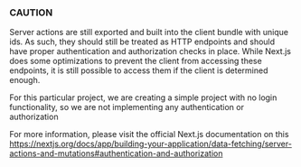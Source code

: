 ### CAUTION

Server actions are still exported and built into the client bundle with unique
ids. As such, they should still be treated as HTTP endpoints and should have
proper authentication and authorization checks in place. While Next.js does some optimizations to prevent the client from accessing these endpoints, it is still possible to access them if the client is determined enough.

For this particular project, we are creating a simple project with no login
functionality, so we are not implementing any authentication or authorization

For more information, please visit the official Next.js documentation on this
https://nextjs.org/docs/app/building-your-application/data-fetching/server-actions-and-mutations#authentication-and-authorization
